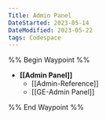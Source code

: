 ```yaml
---
Title: Admin Panel
DateStarted: 2023-05-14
DateModified: 2023-05-22
tags: Codespace
---
```


%% Begin Waypoint %%
- **[[Admin Panel]]**
	- [[Admin-Reference]]
	- [[GE-Admin Panel]]

%% End Waypoint %%